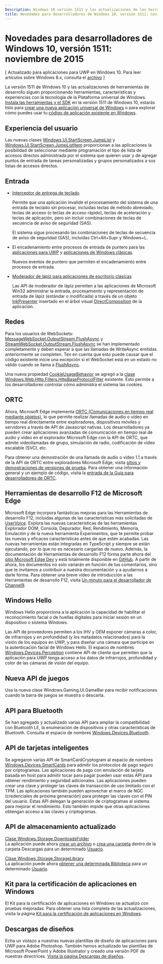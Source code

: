 ```yaml
---
Description: Windows 10 versión 1511 y las actualizaciones de las herramientas de desarrollo siguen proporcionando acceso a las características más recientes y a experiencias con tecnología de la Plataforma universal de Windows.
title: Novedades para desarrolladores de Windows 10, versión 1511: noviembre de 2015
---
```


# Novedades para desarrolladores de Windows 10, versión 1511: noviembre de 2015

\[ Actualizado para aplicaciones para UWP en Windows 10. Para leer artículos sobre Windows 8.x, consulta el [archivo](http://go.microsoft.com/fwlink/p/?linkid=619132) \]

La versión 1511 de Windows 10 y las actualizaciones de herramientas de desarrollo siguen proporcionando herramientas, características y experiencias con la tecnología de la Plataforma universal de Windows. [Instala las herramientas y el SDK](https://dev.windows.com/downloads) en la versión 1511 de Windows 10, estarás listo para [crear una nueva aplicación universal de Windows](https://msdn.microsoft.com/library/windows/apps/bg124288) o para explorar cómo puedes usar tu [código de aplicación existente en Windows](https://msdn.microsoft.com/library/windows/apps/mt238321).

## Experiencia del usuario

Las nuevas clases <a href="https://msdn.microsoft.com/library/windows/apps/windows.ui.startscreen.aspx">Windows.UI.StartScreen.JumpList</a> y <a href="https://msdn.microsoft.com/library/windows/apps/windows.ui.startscreen.aspx">Windows.UI.StartScreen.JumpListItem</a> proporcionan a las aplicaciones la posibilidad de seleccionar mediante programación el tipo de lista de accesos directos administrada por el sistema que quieren usar y de agregar puntos de entrada de tareas personalizadas y grupos personalizados a sus listas de accesos directos.

## Entrada
                                        
* <a href="https://msdn.microsoft.com/library/windows/apps/windows.ui.input.keyboarddeliveryinterceptor.aspx">Interceptor de entrega de teclado</a>
                                        
    Permite que una aplicación invalide el procesamiento del sistema de una entrada de teclado sin procesar, incluidas teclas de método abreviado, teclas de acceso (o teclas de acceso rápido), teclas de aceleración y teclas de aplicación, pero sin incluir combinaciones de teclas de secuencia de aviso de seguridad (SAS).

    El sistema sigue procesando las combinaciones de teclas de secuencia de aviso de seguridad (SAS), incluidas Ctrl+Alt+Supr y Windows+L.
                                        
* El encadenamiento entre procesos de entrada de puntero para las <a href="https://msdn.microsoft.com/library/windows/apps/windows.ui.core.corewindow.aspx">aplicaciones para UWP</a> y <a href="https://msdn.microsoft.com/library/windows/desktop/hh454903(v=vs.85).aspx">aplicaciones de Windows clásicas</a>.
                                        
    Nuevos eventos de puntero que permiten el encadenamiento entre procesos de entrada.    
                                        
* <a href="https://msdn.microsoft.com/library/windows/desktop/mt622165(v=vs.85).aspx">Moderador de lápiz para aplicaciones de escritorio clásicas</a>
                                        
    Las API de moderador de lápiz permiten a las aplicaciones de Microsoft Win32 administrar la entrada, procesamiento y representación de entrada de lápiz (estándar o modificada) a través de un objeto <a href="https://msdn.microsoft.com/library/windows/desktop/windows.ui.input.inking.inkpresenter.aspx">InkPresenter</a> insertado en el árbol visual <a href="https://msdn.microsoft.com/library/windows/desktop/hh437371(v=vs.85).aspx">DirectComposition</a> de la aplicación.    
                                    
## Redes
                                                                        
Para los usuarios de WebSockets: <a href="https://msdn.microsoft.com/library/windows/apps/windows.storage.streams.datawriter.flushasync.aspx">MessageWebSocket.OutputStream.FlushAsync</a> y <a href="https://msdn.microsoft.com/library/windows/apps/windows.storage.streams.datawriter.flushasync.aspx">StreamWebSocket.OutputStream.FlushAsync</a> se han implementado completamente y deben esperar a que las llamadas de WriteAsync emitidas anteriormente se completen. Ten en cuenta que esto puede causar que el código existente inicie una excepción si el WebSocket está en un estado no válido cuando se llama a <a href="https://msdn.microsoft.com/library/windows/apps/windows.storage.streams.datawriter.flushasync.aspx">FlushAsync</a>.    

Una nueva propiedad <a href="https://msdn.microsoft.com/library/windows/apps/windows.web.http.filters.httpbaseprotocolfilter.aspx">CookieUsageBehavior</a> se agregó a la <a href="https://msdn.microsoft.com/library/windows/apps/windows.web.http.filters.httpbaseprotocolfilter.aspx">clase Windows.Web.Http.Filters.HttpBaseProtocolFilter</a> existente. Esto permite a los desarrolladores controlar cómo administra el sistema las cookies.    
                                    
## ORTC
                                    
Ahora, Microsoft Edge implementa <a href="https://msdn.microsoft.com/library/mt433097(v=vs.85).aspx">ORTC (Comunicaciones en tiempo real mediante objetos)</a>, lo que permite realizar llamadas de audio o vídeo en tiempo real directamente entre exploradores, dispositivos móviles y servidores a través de API de Javascript nativas. Los desarrolladores ya pueden crear aplicaciones avanzadas de comunicación en tiempo real de audio y vídeo en el explorador Microsoft Edge con la API de ORTC, que admite videollamadas de grupo, simulación de radio, codificación de vídeo escalable (SVC), etc.    

Para obtener una demostración de una llamada de audio o vídeo 1.1 a través de la API de ORTC entre exploradores Microsoft Edge, visita <a href="/microsoft-edge/testdrive/demos/ortcdemo/">sitios y demostraciones de versiones de prueba</a>. Para obtener una información general y un ejemplo de código, visita la <a href="https://msdn.microsoft.com/library/mt588497(v=vs.85).aspx">entrada de la Guía para desarrolladores de ORTC</a>.
                                        
## Herramientas de desarrollo F12 de Microsoft Edge
                                                                        
Microsoft Edge incorpora fantásticas mejoras para las Herramientas de desarrollo F12, incluidas algunas de las características más solicitadas de <a href="https://wpdev.uservoice.com/forums/257854-microsoft-edge-developer">UserVoice</a>. Explora las nuevas características de las herramientas Explorador DOM, Consola, Depurador, Red, Rendimiento, Memoria, Emulación y de la nueva herramienta Experimentos, que te permite probar las nuevas y eficaces características antes de que estén acabadas. Las nuevas herramientas están integradas en TypeScript y siempre se están ejecutando, por lo que no es necesario cargarlas de nuevo. Además, la documentación de Herramientas de desarrollo F12 forma parte ahora del <a href="http://dev.modern.ie/">sitio Microsoft Edge Dev</a> y está totalmente disponible en <a href="https://github.com/MicrosoftEdge/MicrosoftEdge-Documentation">GitHub</a>. A partir de ahora, los documentos no solo variarán en función de tus comentarios, sino que te invitamos a contribuir a nuestra documentación y a ayudarnos a darle forma. Para obtener una breve vídeo de introducción a las Herramientas de desarrollo F12, visita <a href="https://channel9.msdn.com/Blogs/One-Dev-Minute/Microsoft-Edge-F12-tools">Un minuto para el desarrollador de Channel9</a>.    
                                    
## Windows Hello
                                    
Windows Hello proporciona a la aplicación la capacidad de habilitar el reconocimiento facial o de huellas digitales para iniciar sesión en un dispositivo o sistema Windows.

Las API de proveedores permiten a los IHV y OEM exponer cámaras a color, de infrarrojos y en profundidad (y los metadatos relacionados) para la visión de los equipos en UWP, y para diseñar una cámara que participe en la autenticación facial de Windows Hello. El espacio de nombres <a href="http://go.microsoft.com/fwlink/?LinkId=691697">Windows.Devices.Perception</a> contiene API de cliente que permiten que la aplicación para UWP tenga acceso a los datos de infrarrojos, profundidad y color de las cámaras de visión del equipo.
                                    
## Nueva API de juegos

Usa la nueva clase Windows.Gaming.UI.GameBar para recibir notificaciones cuando la barra de juegos se muestra o descarta.    
                            
                                    
## API para Bluetooth
                                    
Se han agregado y actualizado varias API para ampliar la compatibilidad con Bluetooth LE, la enumeración de dispositivos y otras características de Bluetooth. Consulta el espacio de nombres <a href="https://msdn.microsoft.com/library/windows/apps/windows.devices.bluetooth.aspx">Windows.Devices.Bluetooth</a>.    
                                   
## API de tarjetas inteligentes ## 

Se agregaron varias API de SmartCardCryptogram al espacio de nombres <a href="https://msdn.microsoft.com/library/windows/apps/windows.devices.smartcards.aspx">Windows.Devices.SmartCards</a> para admitir los protocolos de pago seguro por criptogramas. Las aplicaciones de pago con emulación de tarjeta basada en host para admitir tocar para pagar pueden usar estas API para obtener rendimiento y seguridad adicionales. Las aplicaciones pueden crear una clave y proteger las claves de transacción de uso limitado con el TPM. Las aplicaciones también pueden aprovechar el marco de NGC (credenciales de próxima generación) para proteger las claves con el PIN del usuario. Estas API delegan la generación de criptogramas al sistema para mejorar el rendimiento. Esto también impide que otras aplicaciones obtengan acceso a las claves y criptogramas.    
                                    
## API de almacenamiento actualizado ## 
    
<a href="https://msdn.microsoft.com/library/windows/apps/windows.storage.downloadsfolder.aspx">Clase Windows.Storage.DownloadsFolder</a><br />
La aplicación puede ahora <a href="https://msdn.microsoft.com/library/windows/apps/windows.storage.downloadsfolder.createfileforuserasync.aspx">crear un archivo</a> o <a href="https://msdn.microsoft.com/library/windows/apps/windows.storage.downloadsfolder.createfolderforuserasync.aspx">crea una carpeta</a> dentro de la carpeta Descargas para un determinado <a href="https://msdn.microsoft.com/library/windows/apps/windows.system.user.aspx">Usuario</a>.
                                            
<a href="https://msdn.microsoft.com/library/windows/apps/windows.storage.storagelibrary.aspx">Clase Windows.Storage.StorageLibrary</a><br />
La aplicación puede ahora <a href="https://msdn.microsoft.com/library/windows/apps/windows.storage.storagelibrary.getlibraryforuserasync.aspx">obtener una determinada Biblioteca</a> para un determinado <a href="https://msdn.microsoft.com/library/windows/apps/windows.system.user.aspx">Usuario</a>.
                                    
## Kit para la certificación de aplicaciones en Windows ## 
                                    
El Kit para la certificación de aplicaciones en Windows se actualizó con pruebas mejoradas. Para obtener una lista completa de las actualizaciones, visita la página <a href="/develop/app-certification-kit">Kit para la certificación de aplicaciones en Windows</a>.    
                                    
## Descargas de diseños ## 

Echa un vistazo a nuestras nuevas plantillas de diseño de aplicaciones para UWP para Adobe Photoshop. También hemos actualizado las plantillas de Microsoft PowerPoint y Adobe Illustrator y creado una versión PDF de nuestras directrices. <a href="/design/assets">Visita la página Descargas de diseños</a>.    




<!--HONumber=Mar16_HO5-->



